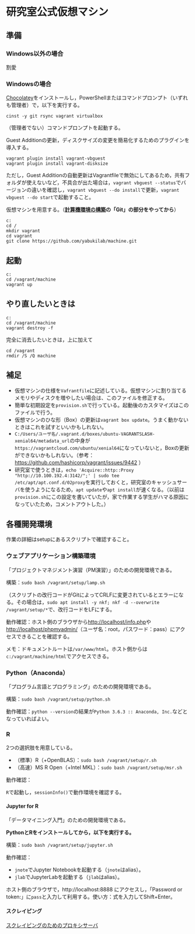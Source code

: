 # 研究室公式仮想マシン

## 準備

### Windows以外の場合

割愛

### Windowsの場合

[Chocolatey](https://chocolatey.org/)をインストールし，PowerShellまたはコマンドプロンプト（いずれも管理者）で，以下を実行する。

```
cinst -y git rsync vagrant virtualbox
```

（管理者でない）コマンドプロンプトを起動する。

Guest Additionの更新，ディスクサイズの変更を簡易化するためのプラグインを導入する。

```
vagrant plugin install vagrant-vbguest
vagrant plugin install vagrant-disksize
```

ただし，Guest Additionの自動更新はVagrantfileで無効にしてあるため，共有フォルダが使えないなど，不具合が出た場合は，`vagrant vbguest --status`でバージョンの違いを確認し，`vagrant vbguest --do install`で更新，`vagrant vbguest --do start`で起動すること。

仮想マシンを用意する。（**[計算機環境の構築](https://github.com/yabukilab/main/blob/master/%E8%A8%88%E7%AE%97%E6%A9%9F%E7%92%B0%E5%A2%83%E3%81%AE%E6%A7%8B%E7%AF%89.md)の「Git」の部分をやってから**）

```
c:
cd /
mkdir vagrant
cd vagrant
git clone https://github.com/yabukilab/machine.git
```

## 起動

```
c:
cd /vagrant/machine
vagrant up
```

## やり直したいときは

```
c:
cd /vagrant/machine
vagrant destroy -f
```

完全に消去したいときは，上に加えて

```
cd /vagrant
rmdir /S /Q machine
```

## 補足

* 仮想マシンの仕様を`Vafrantfile`に記述している。仮想マシンに割り当てるメモリやディスクを増やしたい場合は、このファイルを修正する。
* 簡単な初期設定を`provision.sh`で行っている。起動後のカスタマイズはこのファイルで行う。
* 仮想マシンのひな形（Box）の更新は`vagrant box update`。うまく動かないときはこれを試すといいかもしれない。
* `C:/Users/ユーザ名/.vagrant.d/boxes/ubuntu-VAGRANTSLASH-xenial64/metadata_url`の中身が`https://vagrantcloud.com/ubuntu/xenial64`になっていないと，Boxの更新ができないかもしれない。（参考：https://github.com/hashicorp/vagrant/issues/9442 ）
* 研究室で使うときは，`echo 'Acquire::http::Proxy "http://10.100.192.4:3142/";' | sudo tee /etc/apt/apt.conf.d/02proxy`を実行しておくと，研究室のキャッシュサーバを使うようになるため，`apt update`や`apt install`が速くなる。（以前は`provision.sh`にこの設定を書いていたが，家で作業する学生がハマる原因になっていたため，コメントアウトした。）

## 各種開発環境

作業の詳細はsetupにあるスクリプトで確認すること。

### ウェブアプリケーション構築環境

「プロジェクトマネジメント演習（PM演習）」のための開発環境である。

構築：`sudo bash /vagrant/setup/lamp.sh`

（スクリプトの改行コードがGitによってCRLFに変更されているとエラーになる。その場合は，`sudo apt install -y nkf; nkf -d --overwrite /vagrant/setup/*`で、改行コードをLFにする。

動作確認：ホスト側のブラウザから[http://localhost/info.php](http://localhost/info.php)や[http://localhost/phpmyadmin/](http://localhost/phpmyadmin/)（ユーザ名：root，パスワード：pass）にアクセスできることを確認する。

メモ：ドキュメントルートは`/var/www/html`。ホスト側からは`c:/vagrant/machine/html`でアクセスできる。

### Python（Anaconda）

「プログラム言語とプログラミング」のための開発環境である。

構築：`sudo bash /vagrant/setup/python.sh`

動作確認：`python --version`の結果が`Python 3.6.3 :: Anaconda, Inc.`などとなっていればよい。

### R

2つの選択肢を用意している。

* （標準）R（+OpenBLAS）：`sudo bash /vagrant/setup/r.sh`
* （高速）MS R Open（+Intel MKL）：`sudo bash /vagrant/setup/msr.sh`

動作確認：

`R`で起動し，`sessionInfo()`で動作環境を確認する。

#### Jupyter for R

「データマイニング入門」のための開発環境である。

**PythonとRをインストールしてから，以下を実行する。**

構築：`sudo bash /vagrant/setup/jupyter.sh`

動作確認：

* `jnote`でJupyter Notebookを起動する（`jnote`はalias）。
* `jlab`でJupyterLabを起動する（`jlab`はalias）。

ホスト側のブラウザで，http://localhost:8888 にアクセスし，「Password or token:」に`pass`と入力して利用する。使い方：式を入力してShift+Enter。

#### スクレイピング

[スクレイピングのためのプロキシサーバ](squid)
